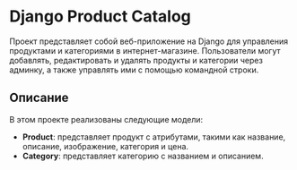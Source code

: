 # Django Product Catalog

Проект представляет собой веб-приложение на Django для управления продуктами и категориями в интернет-магазине. Пользователи могут добавлять, редактировать и удалять продукты и категории через админку, а также управлять ими с помощью командной строки.

## Описание

В этом проекте реализованы следующие модели:
- **Product**: представляет продукт с атрибутами, такими как название, описание, изображение, категория и цена.
- **Category**: представляет категорию с названием и описанием.